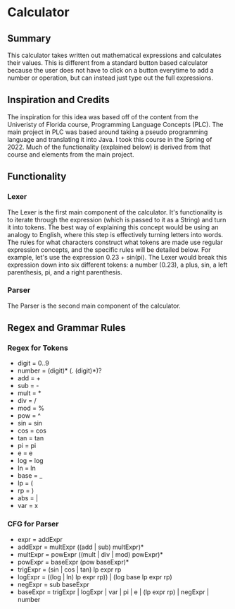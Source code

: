 <h1> Calculator </h1>
 
<h2> Summary</h2>
 
<p>
This calculator takes written out mathematical expressions and calculates their values. This is different from a standard button based calculator because the user does not have to click on a button everytime to add a number or operation, but can instead just type out the full expressions.
</p>
 
<h2> Inspiration and Credits </h2>
 
<p>
The inspiration for this idea was based off of the content from the Univeristy of Florida course, Programming Language Concepts (PLC). The main project in PLC was based around taking a pseudo programming language and translating it into Java. I took this course in the Spring of 2022. Much of the functionality (explained below) is derived from that course and elements from the main project. 
</p>

<h2> Functionality </h2>

<h3> Lexer </h3>

<p>
The Lexer is the first main component of the calculator. It's functionality is to iterate through the expression (which is passed to it as a String) and turn it into tokens. The best way of explaining this concept would be using an analogy to English, where this step is effectively turning letters into words. The rules for what characters construct what tokens are made use regular expression concepts, and the specific rules will be detailed below. For example, let's use the expression 0.23 + sin(pi). The Lexer would break this expression down into six different tokens: a number (0.23), a plus, sin, a left parenthesis, pi, and a right parenthesis.
</p>

<h3> Parser </h3>

<p>
The Parser is the second main component of the calculator.
</p>

<h2> Regex and Grammar Rules </h2>

<h3> Regex for Tokens </h3>
<ul>
 <li> digit = 0..9 </li>
 <li> number = (digit)* (. (digit)*)? </li>
 <li> add = + </li>
 <li> sub = - </li>
 <li> mult = * </li>
 <li> div = / </li>
 <li> mod = % </li>
 <li> pow = ^ </li>
 <li> sin = sin </li>
 <li> cos = cos </li>
 <li> tan = tan </li>
 <li> pi = pi </li>
 <li> e = e </li>
 <li> log = log </li>
 <li> ln = ln </li>
 <li> base = _ </li>
 <li> lp = ( </li>
 <li> rp = ) </li>
 <li> abs = | </li>
 <li> var = x </li>
</ul>

<h3> CFG for Parser </h3>
<ul>
 <li> expr = addExpr </li>
 <li> addExpr = multExpr ((add | sub) multExpr)* </li>
 <li> multExpr = powExpr ((mult | div | mod) powExpr)* </li>
 <li> powExpr = baseExpr (pow baseExpr)* </li>
 <li> trigExpr = (sin | cos | tan) lp expr rp </li>
 <li> logExpr = ((log | ln) lp expr rp)) | (log base lp expr rp) </li>
 <li> negExpr = sub baseExpr </li>
 <li> baseExpr =  trigExpr | logExpr | var | pi | e | (lp expr rp) | negExpr | number </li>
</ul>
</ul>
